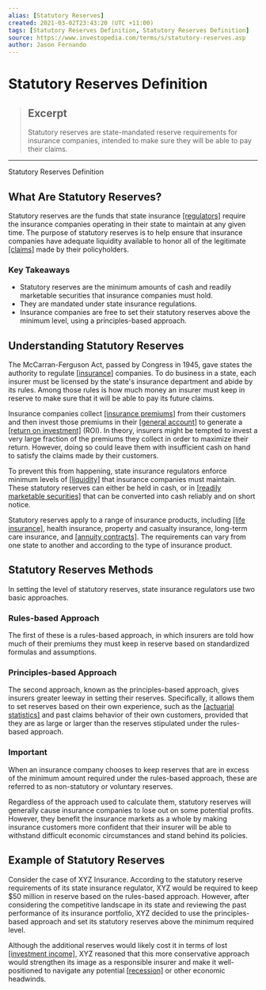```yaml
---
alias: [Statutory Reserves]
created: 2021-03-02T23:43:20 (UTC +11:00)
tags: [Statutory Reserves Definition, Statutory Reserves Definition]
source: https://www.investopedia.com/terms/s/statutory-reserves.asp
author: Jason Fernando
---
```


# Statutory Reserves Definition

> ## Excerpt
> Statutory reserves are state-mandated reserve requirements for insurance companies, intended to make sure they will be able to pay their claims.

---

Statutory Reserves Definition
## What Are Statutory Reserves?

Statutory reserves are the funds that state insurance [[regulators]](https://www.investopedia.com/articles/economics/09/financial-regulatory-body.asp) require the insurance companies operating in their state to maintain at any given time. The purpose of statutory reserves is to help ensure that insurance companies have adequate liquidity available to honor all of the legitimate [[claims]](https://www.investopedia.com/terms/i/insurance_claim.asp) made by their policyholders.

### Key Takeaways

-   Statutory reserves are the minimum amounts of cash and readily marketable securities that insurance companies must hold.
-   They are mandated under state insurance regulations.
-   Insurance companies are free to set their statutory reserves above the minimum level, using a principles-based approach.

## Understanding Statutory Reserves

The McCarran-Ferguson Act, passed by Congress in 1945, gave states the authority to regulate [[insurance]](https://www.investopedia.com/terms/i/insurance.asp) companies. To do business in a state, each insurer must be licensed by the state's insurance department and abide by its rules. Among those rules is how much money an insurer must keep in reserve to make sure that it will be able to pay its future claims.

Insurance companies collect [[insurance premiums]](https://www.investopedia.com/terms/i/insurance-premium.asp) from their customers and then invest those premiums in their [[general account]](https://www.investopedia.com/terms/g/general-account.asp) to generate a [[return on investment]](https://www.investopedia.com/terms/r/returnoninvestment.asp) (ROI). In theory, insurers might be tempted to invest a very large fraction of the premiums they collect in order to maximize their return. However, doing so could leave them with insufficient cash on hand to satisfy the claims made by their customers.

To prevent this from happening, state insurance regulators enforce minimum levels of [[liquidity]](https://www.investopedia.com/terms/l/liquidity.asp) that insurance companies must maintain. These statutory reserves can either be held in cash, or in [[readily marketable securities]](https://www.investopedia.com/terms/m/marketablesecurities.asp) that can be converted into cash reliably and on short notice.

Statutory reserves apply to a range of insurance products, including [[life insurance]](https://www.investopedia.com/terms/l/lifeinsurance.asp), health insurance, property and casualty insurance, long-term care insurance, and [[annuity contracts]](https://www.investopedia.com/terms/a/annuitycontract.asp). The requirements can vary from one state to another and according to the type of insurance product.

## Statutory Reserves Methods

In setting the level of statutory reserves, state insurance regulators use two basic approaches.

### Rules-based Approach

The first of these is a rules-based approach, in which insurers are told how much of their premiums they must keep in reserve based on standardized formulas and assumptions. 

### Principles-based Approach

The second approach, known as the principles-based approach, gives insurers greater leeway in setting their reserves. Specifically, it allows them to set reserves based on their own experience, such as the [[actuarial statistics]](https://www.investopedia.com/terms/a/actuarial-science.asp) and past claims behavior of their own customers, provided that they are as large or larger than the reserves stipulated under the rules-based approach. 

### Important

When an insurance company chooses to keep reserves that are in excess of the minimum amount required under the rules-based approach, these are referred to as non-statutory or voluntary reserves.

Regardless of the approach used to calculate them, statutory reserves will generally cause insurance companies to lose out on some potential profits. However, they benefit the insurance markets as a whole by making insurance customers more confident that their insurer will be able to withstand difficult economic circumstances and stand behind its policies.

## Example of Statutory Reserves

Consider the case of XYZ Insurance. According to the statutory reserve requirements of its state insurance regulator, XYZ would be required to keep $50 million in reserve based on the rules-based approach. However, after considering the competitive landscape in its state and reviewing the past performance of its insurance portfolio, XYZ decided to use the principles-based approach and set its statutory reserves above the minimum required level.

Although the additional reserves would likely cost it in terms of lost [[investment income]](https://www.investopedia.com/terms/i/investmentincome.asp), XYZ reasoned that this more conservative approach would strengthen its image as a responsible insurer and make it well-positioned to navigate any potential [[recession]](https://www.investopedia.com/terms/r/recession.asp) or other economic headwinds.
